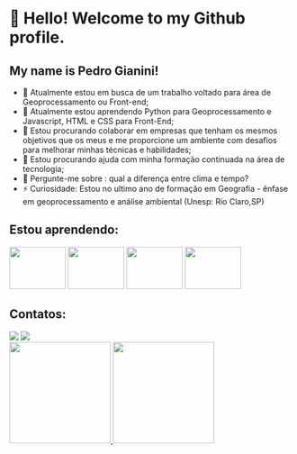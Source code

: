 # 👋 Hello! Welcome to my Github profile.
## My name is Pedro Gianini!

- 🔭 Atualmente estou em busca de um trabalho voltado para área de Geoprocessamento ou Front-end;
- 🌱 Atualmente estou aprendendo Python para Geoprocessamento e Javascript, HTML e CSS para Front-End;
- 👯 Estou procurando colaborar em empresas que tenham os mesmos objetivos que os meus e me proporcione um ambiente com desafios para melhorar minhas técnicas e habilidades;
- 🤔 Estou procurando ajuda com minha formação continuada na área de tecnologia;
- 💬 Pergunte-me sobre : qual a diferença entre clima e tempo?
- ⚡ Curiosidade: Estou no ultimo ano de formação em Geografia - ênfase em geoprocessamento e análise ambiental (Unesp: Rio Claro,SP)


## Estou aprendendo:
<p>
<img src="https://cdn.jsdelivr.net/gh/devicons/devicon/icons/python/python-original-wordmark.svg" width="100" height="75"/>
<img src="https://cdn.jsdelivr.net/gh/devicons/devicon/icons/javascript/javascript-plain.svg" width="100" height="75" />
<img src="https://cdn.jsdelivr.net/gh/devicons/devicon/icons/html5/html5-original-wordmark.svg" width="100" height="75"/>
<img src="https://cdn.jsdelivr.net/gh/devicons/devicon/icons/css3/css3-original-wordmark.svg" width="100" height="75"/>  
</p>


## Contatos:
<div>
<a href = "mailto:pedro.casagrande-gianini@unesp.br"><img src="https://img.shields.io/badge/Gmail-D14836?style=for-the-badge&logo=gmail&logoColor=white" target="_blank"></a>
<a href="https://www.linkedin.com/in/pedro-h-c-casagrande-gianini-47a985236/" target="_blank"><img src="https://img.shields.io/badge/-LinkedIn-%230077B5?style=for-the-badge&logo=linkedin&logoColor=white" target="_blank"></a>   
</div>          


<div>
<a href="https://github.com/seu-usuário-aqui">
<img height="180em" src="https://github-readme-stats.vercel.app/api/top-langs/?username=Pedro-Gianini&layout=compact&langs_count=7&theme=dracula"/>
<img height="180em" src="https://github-readme-stats.vercel.app/api?username=Pedro-Gianini&show_icons=true&theme=dracula&include_all_commits=true&count_private=true"/>
</div>
